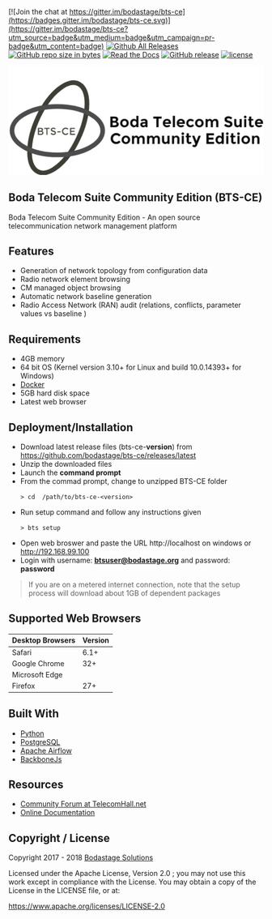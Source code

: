 [![Join the chat at https://gitter.im/bodastage/bts-ce](https://badges.gitter.im/bodastage/bts-ce.svg)](https://gitter.im/bodastage/bts-ce?utm_source=badge&utm_medium=badge&utm_campaign=pr-badge&utm_content=badge) [![Github All Releases](https://img.shields.io/github/downloads/bodastage/bts-ce/total.svg)](https://github.com/bodastage/bts-ce/releases/latest) [![GitHub repo size in bytes](https://img.shields.io/github/repo-size/bodastage/bts-ce.svg)](https://github.com/bodastage/bts-ce) [![Read the Docs](https://img.shields.io/readthedocs/bts-ce-docs.svg)]() [![GitHub release](https://img.shields.io/github/release/bodastage/bts-ce.svg)](https://github.com/bodastage/bts-ce/releases) [![license](https://img.shields.io/github/license/bodastage/bts-ce.svg)](https://raw.githubusercontent.com/bodastage/bts-ce/master/LICENCE)

![BTS-CE Logo](/images/btsce-logo-named-selection.png)

## Boda Telecom Suite Community Edition (BTS-CE)

Boda Telecom Suite Community Edition - An open source telecommunication network management platform

## Features

* Generation of network topology from configuration data
* Radio network element browsing
* CM managed object browsing 
* Automatic network baseline generation
* Radio Access Network (RAN) audit (relations, conflicts, parameter values vs baseline )


## Requirements 

* 4GB memory
* 64 bit OS (Kernel version 3.10+ for Linux and build 10.0.14393+ for Windows)
* [Docker](https://www.docker.com/get-docker)
* 5GB hard disk space
* Latest web browser

## Deployment/Installation

* Download latest release files (bts-ce-**version**) from https://github.com/bodastage/bts-ce/releases/latest
* Unzip the downloaded files
* Launch the **command prompt**
* From the commad prompt, change to unzipped BTS-CE folder
  ```batch 
  > cd  /path/to/bts-ce-<version>
  ```
* Run setup command and follow any instructions given
  ```batch 
  > bts setup
  ```
* Open web broswer and paste the URL http://localhost on windows or http://192.168.99.100
* Login with username: **btsuser@bodastage.org** and password: **password**

> If you are on a metered internet connection, note that the setup process will download about 1GB of dependent packages


## Supported Web Browsers

| Desktop Browsers | Version |
| -------- | -------- |
| Safari | 6.1+ |
| Google Chrome | 32+ |
| Microsoft Edge | |
| Firefox | 27+ |

## Built With
- [Python](https://www.python.org)
- [PostgreSQL](https://www.postgresql.org/)
- [Apache Airflow](https://airflow.apache.org/)
- [BackboneJs](http://backbonejs.org/)

## Resources

* [Community Forum at TelecomHall.net](http://telecomHall.net)
* [Online Documentation](http://bts.bodastage.org)

## Copyright / License

Copyright 2017 - 2018 [Bodastage Solutions](http://www.bodastage.com)

Licensed under the Apache License, Version 2.0 ; you may not use this work except in compliance with the License. You may obtain a copy of the License in the LICENSE file, or at:

https://www.apache.org/licenses/LICENSE-2.0
